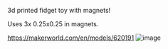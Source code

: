 3d printed fidget toy with magnets!  

Uses 3x 0.25x0.25 in magnets.   

https://makerworld.com/en/models/620191
![image](https://github.com/user-attachments/assets/7f6694ed-7bec-48a0-8434-8598ab6d5fe2)
